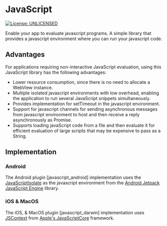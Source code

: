 # JavaScript

[![License: UNLICENSED][license_badge]][license_link]

Enable your app to evaluate javascript programs. A simple library that provides a javascript environment where you can run your javascript code.

## Advantages

For applications requiring non-interactive JavaScript evaluation, using this JavaScript library has the following advantages:

- Lower resource consumption, since there is no need to allocate a WebView instance.
- Multiple isolated javascript environments with low overhead, enabling the application to run several JavaScript snippets simultaneously.
- Provides implementation for setTimeout in the javascript environment.
- Support for javascript channels for sending asynchronous messages from javascript environment to host and then receive a reply asynchronously as Promise.
- Supports loading javaScript code from a file and then evaluate it for efficient evaluation of large scripts that may be expensive to pass as a String.

## Implementation

### Android

The Android plugin [javascript_android] implementation uses the [JavaScriptIsolate](https://developer.android.com/reference/kotlin/androidx/javascriptengine/JavaScriptIsolate) as the javascript environment from the [Android Jetpack JavaScript Engine](https://developer.android.com/reference/kotlin/androidx/javascriptengine) library.

### iOS & MacOS

The iOS, & MacOS plugin [javascript_darwin] implementation uses [JSContext](https://developer.apple.com/documentation/javascriptcore/jscontext) from [Apple's JavaScriptCore](https://developer.apple.com/documentation/javascriptcore) framework.

[license_badge]: https://img.shields.io/badge/license-UNLICENSED-blue.svg
[license_link]: https://opensource.org/license/UNLICENSED
